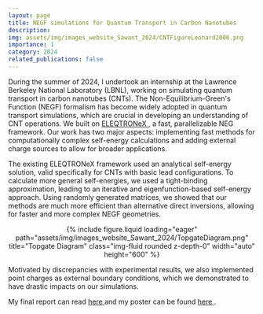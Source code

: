 ```yaml
---
layout: page
title: NEGF simulations for Quantum Transport in Carbon Nanotubes
description:
img: assets/img/images_website_Sawant_2024/CNTFigureLeonard2006.png
importance: 1
category: 2024
related_publications: false
---
```


During the summer of 2024, I undertook an internship at the Lawrence Berkeley National Laboratory (LBNL), working on simulating quantum transport in carbon nanotubes (CNTs). The Non-Equilibrium-Green's Function (NEGF) formalism has become widely adopted in quantum transport simulations, which are crucial in developing an understanding of CNT operations. We built on <a href="https://github.com/AMReX-Microelectronics/ELEQTRONeX"> ELEQTRONeX </a>, a fast, parallelizable NEG framework. Our work has two major aspects: implementing fast methods for computationally complex self-energy calculations and adding external charge sources to allow for broader applications.

<p> The existing ELEQTRONeX framework used an analytical self-energy solution, valid specifically for CNTs with basic lead configurations. To calculate more general self-energies, we used a tight-binding approximation, leading to an iterative and eigenfunction-based self-energy approach. Using randomly generated matrices, we showed that our methods are much more efficient than alternative direct inversions, allowing for faster and more complex NEGF geometries.

<div style="text-align: center;">
  {% include figure.liquid loading="eager" path="assets/img/images_website_Sawant_2024/TopgateDiagram.png" title="Topgate Diagram" class="img-fluid rounded z-depth-0" width="auto" height="600" %}
</div>

<p> Motivated by discrepancies with experimental results, we also implemented point charges as external boundary conditions, which we demonstrated to have drastic impacts on our simulations.

<p> My final report can read <a href="https://drive.google.com/file/d/16Znx879Naj6zRpNXD1cFaAO-uI8B4h6g/view?usp=sharing"> here </a> and my poster can be found <a href="https://drive.google.com/file/d/1KLGDdQcSs8IwyPmsHNvougbv114AbVYe/view?usp=sharing"> here </a>.

